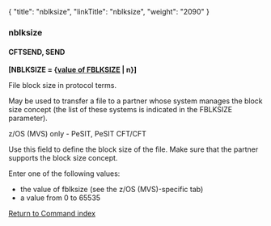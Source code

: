 {
    "title": "nblksize",
    "linkTitle": "nblksize",
    "weight": "2090"
}<span id="nblksize"></span>

### nblksize

#### CFTSEND, SEND

**\[NBLKSIZE = {<u>value of FBLKSIZE</u>
| n}\]**

File block size in protocol terms.

May be used to transfer a file to a partner whose system manages the
block size concept (the list of these systems is indicated in the FBLKSIZE
parameter).

z/OS (MVS) only - PeSIT, PeSIT CFT/CFT

Use this field to define the block size of the file. Make sure that
the partner supports the block size concept.

Enter one of the following values:

-   the
    value of fblksize (see the z/OS (MVS)-specific
    tab)
-   a value from 0 to 65535

[Return to Command index](../../)
